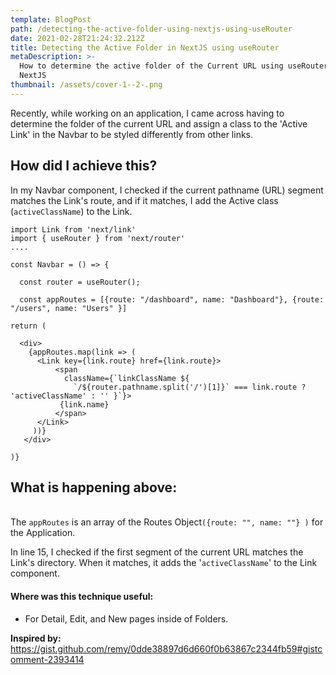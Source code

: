 ```yaml
---
template: BlogPost
path: /detecting-the-active-folder-using-nextjs-using-useRouter
date: 2021-02-28T21:24:32.212Z
title: Detecting the Active Folder in NextJS using useRouter
metaDescription: >-
  How to determine the active folder of the Current URL using useRouter in
  NextJS
thumbnail: /assets/cover-1--2-.png
---
```

Recently, while working on an application, I came across having to determine the folder of the current URL and assign a class to the 'Active Link' in the Navbar to be styled differently from other links.

## How did I achieve this?

 In my Navbar component, I checked if the current pathname (URL) segment matches the Link's route, and if it matches, I add the Active class (`activeClassName`) to the Link.

```
import Link from 'next/link'
import { useRouter } from 'next/router'
....

const Navbar = () => {

  const router = useRouter();

  const appRoutes = [{route: "/dashboard", name: "Dashboard"}, {route: "/users", name: "Users" }]

return (

  <div>
    {appRoutes.map(link => (
      <Link key={link.route} href={link.route}>
          <span
            className={`linkClassName ${
              `/${router.pathname.split('/')[1]}` === link.route ? 'activeClassName' : '' }`}>
           {link.name}
          </span>
      </Link>
     ))}
   </div>

)}
```

## What is happening above:

\
The `appRoutes` is an array of the Routes Object`({route: "", name: ""} )` for the Application. 

In line 15, I checked if the first segment of the current URL matches the Link's directory. When it matches, it adds the '`activeClassName`' to the Link component. 

#### Where was this technique useful:

* For Detail, Edit, and New pages inside of Folders.



**Inspired by:**\
https://gist.github.com/remy/0dde38897d6d660f0b63867c2344fb59#gistcomment-2393414
